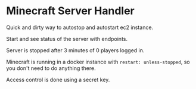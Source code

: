 # Minecraft Server Handler

Quick and dirty way to autostop and autostart ec2 instance.

Start and see status of the server with endpoints.

Server is stopped after 3 minutes of 0 players logged in.

Minecraft is running in a docker instance with `restart: unless-stopped`, so you don't need to do anything there.

Access control is done using a secret key.